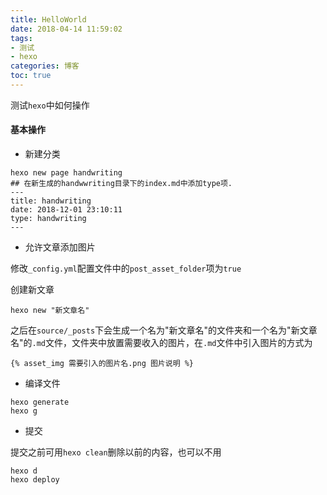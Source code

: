 ```yaml
---
title: HelloWorld
date: 2018-04-14 11:59:02
tags:
- 测试
- hexo
categories: 博客
toc: true
---
```


测试`hexo`中如何操作
<!---more --->

#### 基本操作

- 新建分类
```
hexo new page handwriting
## 在新生成的handwwriting目录下的index.md中添加type项.
---
title: handwriting
date: 2018-12-01 23:10:11
type: handwriting
---
```
- 允许文章添加图片

修改<code>_config.yml</code>配置文件中的<code>post_asset_folder</code>项为<code>true</code>

创建新文章
```
hexo new "新文章名"
```
之后在<code>source/_posts</code>下会生成一个名为"新文章名"的文件夹和一个名为"新文章名"的<code>.md</code>文件，文件夹中放置需要收入的图片，在<code>.md</code>文件中引入图片的方式为
```
{% asset_img 需要引入的图片名.png 图片说明 %}
```
- 编译文件
```
hexo generate
hexo g
```
- 提交

提交之前可用<code>hexo clean</code>删除以前的内容，也可以不用
```
hexo d
hexo deploy
```
